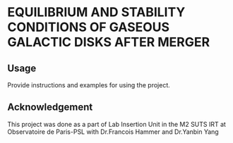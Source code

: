 # EQUILIBRIUM AND STABILITY CONDITIONS OF GASEOUS GALACTIC DISKS AFTER MERGER


## Usage

Provide instructions and examples for using the project.



## Acknowledgement

This project was done as a part of Lab Insertion Unit in the M2 SUTS IRT at Observatoire de Paris-PSL with Dr.Francois Hammer and Dr.Yanbin Yang